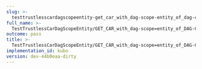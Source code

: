 ```yaml
---
slug: >-
  testtrustlesscardagscopeentity-get_car_with_dag-scope-entity_of_dag-cbor_with_links_(accept_header)-body
full_name: >-
  TestTrustlessCarDagScopeEntity/GET_CAR_with_dag-scope=entity_of_DAG-CBOR_with_Links_(Accept_Header)/Body
outcome: pass
title: >-
  TestTrustlessCarDagScopeEntity/GET_CAR_with_dag-scope=entity_of_DAG-CBOR_with_Links_(Accept_Header)/Body
implementation_id: kubo
version: dev-44b0eaa-dirty
---
```


